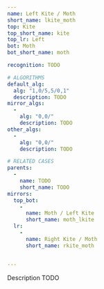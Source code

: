 ```yaml
---
name: Left Kite / Moth
short_name: lkite_moth
top: Kite
top_short_name: kite
top_lr: Left
bot: Moth
bot_short_name: moth

recognition: TODO

# ALGORITHMS
default_alg:
  alg: "1,0/5,5/0,1"
  description: TODO
mirror_algs:
  -
    alg: "0,0/"
    description: TODO
other_algs:
  -
    alg: "0,0/"
    description: TODO

# RELATED CASES
parents:
  -
    name: TODO
    short_name: TODO
mirrors:
  top_bot:
    -
      name: Moth / Left Kite
      short_name: moth_lkite
  lr:
    -
      name: Right Kite / Moth
      short_name: rkite_moth


---
```


Description TODO

